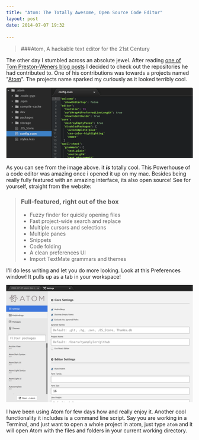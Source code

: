 ```yaml
---
title: "Atom: The Totally Awesome, Open Source Code Editor"
layout: post
date: 2014-07-07 19:32

---
```

> ###Atom,
> A hackable text editor for the 21st Century

The other day I stumbled across an absolute jewel.
After reading
[one of Tom Preston-Weners blog posts](http://tom.preston-werner.com/2014/04/21/farewell-github-hello-immersive-computing.html)
I decided to check out the repositories he had contributed to.
One of his contributions was towards a projects named "[Atom](http://atom.io/)".
The projects name sparked my curiously as it looked terribly cool.

![image](/images/posts/atom-screen.png)

As you can see from the image above. it _**is**_ totally cool.
This Powerhouse of a code editor was amazing once i opened it
up on my mac. Besides being really fully featured with an amazing
interface, its also open source!
See for yourself, straight from the website:

> ### Full-featured, right out of the box
> - Fuzzy finder for quickly opening files
> - Fast project-wide search and replace
> - Multiple cursors and selections
> - Multiple panes
> - Snippets
> - Code folding
> - A clean preferences UI
> - Import TextMate grammars and themes

I'll do less writing and let you do more looking.
Look at this Preferences window! It pulls up as a tab in your
workspace!

![image](/images/posts/atom-pref.png)

I have been using Atom for few days how and really enjoy it.
Another cool functionality it includes is a command line script.
Say you are working in a Terminal, and just want to open a whole
project in atom, just type `atom` and it will open Atom with
the files and folders in your current working directory.
